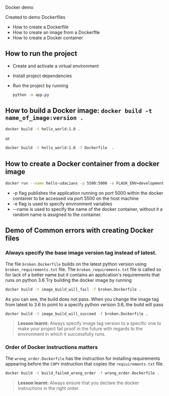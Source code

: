 Docker demo

Created to demo Dockerfiles
 - How to create a Dockerfile
 - How to create an image from a Dockerflle
 - How to create a Docker container

## How to run the project

- Create  and activate a  virtual environment

- Install project dependencies

- Run the project by running
  ```bash
  python -m app.py
  ```

  



## How to build a Docker image: `docker build -t name_of_image:version .`

```bash
docker build -t hello_world:1.0 .
```
or 

```bash
docker build -t hello_world:1.0 -f Dockerfile  .
```

## How to create a Docker container from a docker image

```bash
docker run --name hello-udacians -p 5500:5000 -e FLASK_ENV=development -e FLASK_DEBUG=True hello_world:1.0
```

- -p flag publishes the application running on port 5000 within the docker container to be accessed via port 5500 on the host machine
- -e flag is used to specify environment variables
- --name is used to specify the name of the docker container, without it a random name is assigned to the container.



## Demo of Common errors with creating Docker files

### Always specify the base image version tag instead of latest.

 The file `broken.Dockerfile` builds on the latest python version using `broken_requirements.txt` file.
 The `broken_requirements.txt` file is called so for lack of a better name but it contains an application's requirements that runs on python 3.6
 Try building the docker image by running

 ```bash
 docker build -t image_build_will_fail -f broken.Dockerfile .
 ```
 As you can see, the build does not pass.
 When you change the image tag from latest to 3.6 to point to a specify python version 3.6, the build will pass
 ```bash
 docker build -t image_build_will_succeed -f broken.Dockerfile .
 ```
 > **Lesson learnt:** Always specify image tag version to a specific one to make your project fail proof in the future
 with regards to the environment in which it successfully runs.

### Order of Docker instructions matters

The `wrong_order.Dockerfile` has the instruction for installing requirements appearing before the `COPY` instruction that copies the `reqiuirements.txt` file.

```bash
docker build -t build_failed_wrong_order -f wrong_order.Dockerfile .
```

> **Lesson learnt:** Always ensure that you declare the docker instructions in the right order.